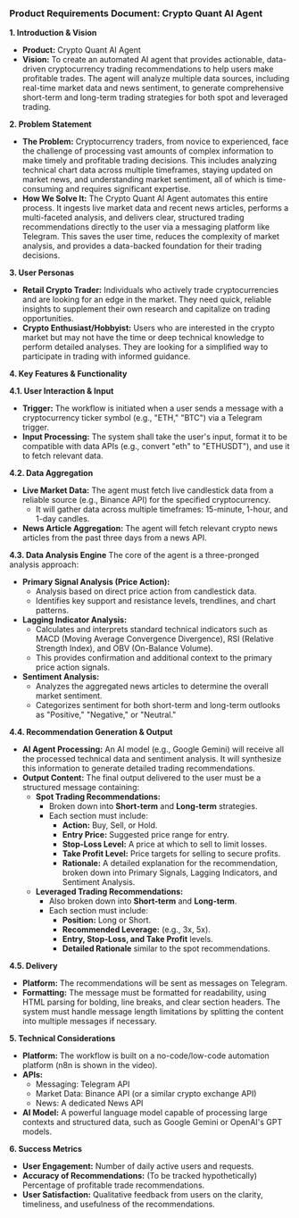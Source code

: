 ### **Product Requirements Document: Crypto Quant AI Agent**

**1. Introduction & Vision**

*   **Product:** Crypto Quant AI Agent
*   **Vision:** To create an automated AI agent that provides actionable, data-driven cryptocurrency trading recommendations to help users make profitable trades. The agent will analyze multiple data sources, including real-time market data and news sentiment, to generate comprehensive short-term and long-term trading strategies for both spot and leveraged trading.

**2. Problem Statement**

*   **The Problem:** Cryptocurrency traders, from novice to experienced, face the challenge of processing vast amounts of complex information to make timely and profitable trading decisions. This includes analyzing technical chart data across multiple timeframes, staying updated on market news, and understanding market sentiment, all of which is time-consuming and requires significant expertise.
*   **How We Solve It:** The Crypto Quant AI Agent automates this entire process. It ingests live market data and recent news articles, performs a multi-faceted analysis, and delivers clear, structured trading recommendations directly to the user via a messaging platform like Telegram. This saves the user time, reduces the complexity of market analysis, and provides a data-backed foundation for their trading decisions.

**3. User Personas**

*   **Retail Crypto Trader:** Individuals who actively trade cryptocurrencies and are looking for an edge in the market. They need quick, reliable insights to supplement their own research and capitalize on trading opportunities.
*   **Crypto Enthusiast/Hobbyist:** Users who are interested in the crypto market but may not have the time or deep technical knowledge to perform detailed analyses. They are looking for a simplified way to participate in trading with informed guidance.

**4. Key Features & Functionality**

**4.1. User Interaction & Input**
*   **Trigger:** The workflow is initiated when a user sends a message with a cryptocurrency ticker symbol (e.g., "ETH," "BTC") via a Telegram trigger.
*   **Input Processing:** The system shall take the user's input, format it to be compatible with data APIs (e.g., convert "eth" to "ETHUSDT"), and use it to fetch relevant data.

**4.2. Data Aggregation**
*   **Live Market Data:** The agent must fetch live candlestick data from a reliable source (e.g., Binance API) for the specified cryptocurrency.
    *   It will gather data across multiple timeframes: 15-minute, 1-hour, and 1-day candles.
*   **News Article Aggregation:** The agent will fetch relevant crypto news articles from the past three days from a news API.

**4.3. Data Analysis Engine**
The core of the agent is a three-pronged analysis approach:
*   **Primary Signal Analysis (Price Action):**
    *   Analysis based on direct price action from candlestick data.
    *   Identifies key support and resistance levels, trendlines, and chart patterns.
*   **Lagging Indicator Analysis:**
    *   Calculates and interprets standard technical indicators such as MACD (Moving Average Convergence Divergence), RSI (Relative Strength Index), and OBV (On-Balance Volume).
    *   This provides confirmation and additional context to the primary price action signals.
*   **Sentiment Analysis:**
    *   Analyzes the aggregated news articles to determine the overall market sentiment.
    *   Categorizes sentiment for both short-term and long-term outlooks as "Positive," "Negative," or "Neutral."

**4.4. Recommendation Generation & Output**
*   **AI Agent Processing:** An AI model (e.g., Google Gemini) will receive all the processed technical data and sentiment analysis. It will synthesize this information to generate detailed trading recommendations.
*   **Output Content:** The final output delivered to the user must be a structured message containing:
    *   **Spot Trading Recommendations:**
        *   Broken down into **Short-term** and **Long-term** strategies.
        *   Each section must include:
            *   **Action:** Buy, Sell, or Hold.
            *   **Entry Price:** Suggested price range for entry.
            *   **Stop-Loss Level:** A price at which to sell to limit losses.
            *   **Take Profit Level:** Price targets for selling to secure profits.
            *   **Rationale:** A detailed explanation for the recommendation, broken down into Primary Signals, Lagging Indicators, and Sentiment Analysis.
    *   **Leveraged Trading Recommendations:**
        *   Also broken down into **Short-term** and **Long-term**.
        *   Each section must include:
            *   **Position:** Long or Short.
            *   **Recommended Leverage:** (e.g., 3x, 5x).
            *   **Entry, Stop-Loss, and Take Profit** levels.
            *   **Detailed Rationale** similar to the spot recommendations.

**4.5. Delivery**
*   **Platform:** The recommendations will be sent as messages on Telegram.
*   **Formatting:** The message must be formatted for readability, using HTML parsing for bolding, line breaks, and clear section headers. The system must handle message length limitations by splitting the content into multiple messages if necessary.

**5. Technical Considerations**

*   **Platform:** The workflow is built on a no-code/low-code automation platform (n8n is shown in the video).
*   **APIs:**
    *   Messaging: Telegram API
    *   Market Data: Binance API (or a similar crypto exchange API)
    *   News: A dedicated News API
*   **AI Model:** A powerful language model capable of processing large contexts and structured data, such as Google Gemini or OpenAI's GPT models.

**6. Success Metrics**

*   **User Engagement:** Number of daily active users and requests.
*   **Accuracy of Recommendations:** (To be tracked hypothetically) Percentage of profitable trade recommendations.
*   **User Satisfaction:** Qualitative feedback from users on the clarity, timeliness, and usefulness of the recommendations.